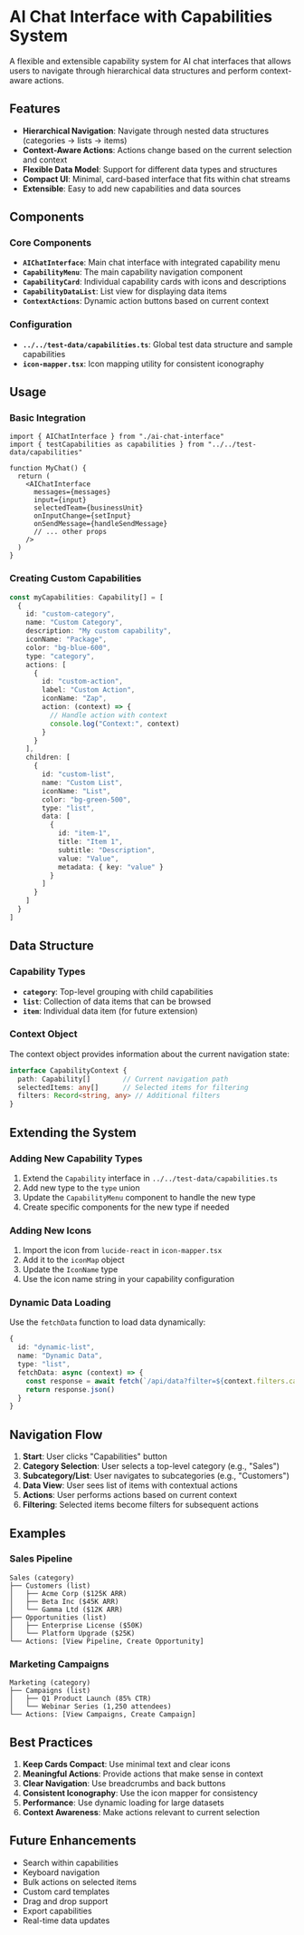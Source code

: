 # AI Chat Interface with Capabilities System

A flexible and extensible capability system for AI chat interfaces that allows users to navigate through hierarchical data structures and perform context-aware actions.

## Features

- **Hierarchical Navigation**: Navigate through nested data structures (categories → lists → items)
- **Context-Aware Actions**: Actions change based on the current selection and context
- **Flexible Data Model**: Support for different data types and structures
- **Compact UI**: Minimal, card-based interface that fits within chat streams
- **Extensible**: Easy to add new capabilities and data sources

## Components

### Core Components

- **`AIChatInterface`**: Main chat interface with integrated capability menu
- **`CapabilityMenu`**: The main capability navigation component
- **`CapabilityCard`**: Individual capability cards with icons and descriptions
- **`CapabilityDataList`**: List view for displaying data items
- **`ContextActions`**: Dynamic action buttons based on current context

### Configuration

- **`../../test-data/capabilities.ts`**: Global test data structure and sample capabilities
- **`icon-mapper.tsx`**: Icon mapping utility for consistent iconography

## Usage

### Basic Integration

```tsx
import { AIChatInterface } from "./ai-chat-interface"
import { testCapabilities as capabilities } from "../../test-data/capabilities"

function MyChat() {
  return (
    <AIChatInterface
      messages={messages}
      input={input}
      selectedTeam={businessUnit}
      onInputChange={setInput}
      onSendMessage={handleSendMessage}
      // ... other props
    />
  )
}
```

### Creating Custom Capabilities

```typescript
const myCapabilities: Capability[] = [
  {
    id: "custom-category",
    name: "Custom Category",
    description: "My custom capability",
    iconName: "Package",
    color: "bg-blue-600",
    type: "category",
    actions: [
      {
        id: "custom-action",
        label: "Custom Action",
        iconName: "Zap",
        action: (context) => {
          // Handle action with context
          console.log("Context:", context)
        }
      }
    ],
    children: [
      {
        id: "custom-list",
        name: "Custom List",
        iconName: "List",
        color: "bg-green-500",
        type: "list",
        data: [
          {
            id: "item-1",
            title: "Item 1",
            subtitle: "Description",
            value: "Value",
            metadata: { key: "value" }
          }
        ]
      }
    ]
  }
]
```

## Data Structure

### Capability Types

- **`category`**: Top-level grouping with child capabilities
- **`list`**: Collection of data items that can be browsed
- **`item`**: Individual data item (for future extension)

### Context Object

The context object provides information about the current navigation state:

```typescript
interface CapabilityContext {
  path: Capability[]        // Current navigation path
  selectedItems: any[]      // Selected items for filtering
  filters: Record<string, any> // Additional filters
}
```

## Extending the System

### Adding New Capability Types

1. Extend the `Capability` interface in `../../test-data/capabilities.ts`
2. Add new type to the `type` union
3. Update the `CapabilityMenu` component to handle the new type
4. Create specific components for the new type if needed

### Adding New Icons

1. Import the icon from `lucide-react` in `icon-mapper.tsx`
2. Add it to the `iconMap` object
3. Update the `IconName` type
4. Use the icon name string in your capability configuration

### Dynamic Data Loading

Use the `fetchData` function to load data dynamically:

```typescript
{
  id: "dynamic-list",
  name: "Dynamic Data",
  type: "list",
  fetchData: async (context) => {
    const response = await fetch(`/api/data?filter=${context.filters.category}`)
    return response.json()
  }
}
```

## Navigation Flow

1. **Start**: User clicks "Capabilities" button
2. **Category Selection**: User selects a top-level category (e.g., "Sales")
3. **Subcategory/List**: User navigates to subcategories (e.g., "Customers")
4. **Data View**: User sees list of items with contextual actions
5. **Actions**: User performs actions based on current context
6. **Filtering**: Selected items become filters for subsequent actions

## Examples

### Sales Pipeline

```
Sales (category)
├── Customers (list)
│   ├── Acme Corp ($125K ARR)
│   ├── Beta Inc ($45K ARR)
│   └── Gamma Ltd ($12K ARR)
├── Opportunities (list)
│   ├── Enterprise License ($50K)
│   └── Platform Upgrade ($25K)
└── Actions: [View Pipeline, Create Opportunity]
```

### Marketing Campaigns

```
Marketing (category)
├── Campaigns (list)
│   ├── Q1 Product Launch (85% CTR)
│   └── Webinar Series (1,250 attendees)
└── Actions: [View Campaigns, Create Campaign]
```

## Best Practices

1. **Keep Cards Compact**: Use minimal text and clear icons
2. **Meaningful Actions**: Provide actions that make sense in context
3. **Clear Navigation**: Use breadcrumbs and back buttons
4. **Consistent Iconography**: Use the icon mapper for consistency
5. **Performance**: Use dynamic loading for large datasets
6. **Context Awareness**: Make actions relevant to current selection

## Future Enhancements

- Search within capabilities
- Keyboard navigation
- Bulk actions on selected items
- Custom card templates
- Drag and drop support
- Export capabilities
- Real-time data updates
